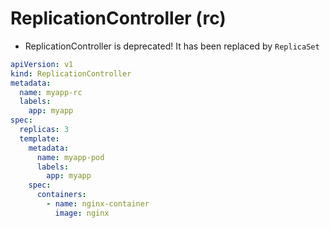 # ReplicationController (rc)

- ReplicationController is deprecated! It has been replaced by `ReplicaSet`

```yaml
apiVersion: v1
kind: ReplicationController
metadata:
  name: myapp-rc
  labels:
    app: myapp
spec:
  replicas: 3
  template:
    metadata:
      name: myapp-pod
      labels:
        app: myapp
    spec:
      containers:
        - name: nginx-container
          image: nginx
```
